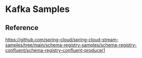 # Kafka Samples




## Reference

https://github.com/spring-cloud/spring-cloud-stream-samples/tree/main/schema-registry-samples/schema-registry-confluent/schema-registry-confluent-producer1

